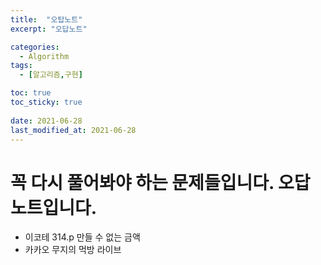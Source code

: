 ```yaml
---
title:  "오탑노트"
excerpt: "오답노트"

categories:
  - Algorithm
tags:
  - [알고리즘,구현]

toc: true
toc_sticky: true
 
date: 2021-06-28
last_modified_at: 2021-06-28
---
```


# 꼭 다시 풀어봐야 하는 문제들입니다. 오답노트입니다.

- 이코테 314.p 만들 수 없는 금액
- 카카오 무지의 먹방 라이브 